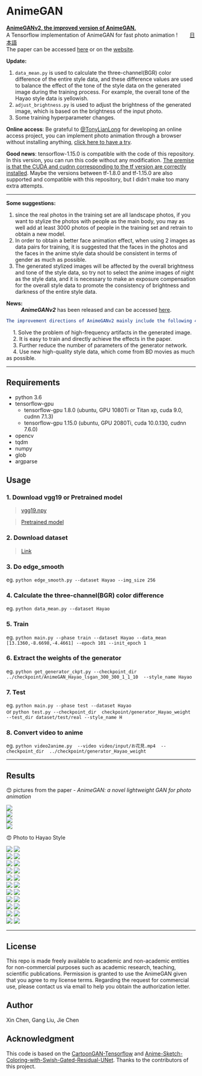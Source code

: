 # AnimeGAN   
[**AnimeGANv2, the improved version of AnimeGAN.**](https://github.com/TachibanaYoshino/AnimeGANv2)  
A Tensorflow implementation of AnimeGAN for fast photo animation ! &ensp;&ensp;&ensp;&ensp;[日本語](https://github.com/TachibanaYoshino/AnimeGAN/blob/master/doc/Japanese_README.md)  
The paper can be accessed [here](https://github.com/TachibanaYoshino/AnimeGAN/blob/master/doc/Chen2020_Chapter_AnimeGAN.pdf) or on the [website](https://link.springer.com/chapter/10.1007/978-981-15-5577-0_18).  

**Update:**  
1. `data_mean.py` is used to calculate the three-channel(BGR) color difference of the entire style data, and these difference values are used to balance the effect of the tone of the style data on the generated image during the training process. For example, the overall tone of the Hayao style data is yellowish.   
2. `adjust_brightness.py` is used to adjust the brightness of the generated image, which is based on the brightness of the input photo.   
3. Some training hyperparameter changes.   

**Online access**:  Be grateful to [@TonyLianLong](https://github.com/TonyLianLong/AnimeGAN.js) for developing an online access project, you can implement photo animation through a browser without installing anything, [click here to have a try](https://animegan.js.org/).  
  
**Good news**:  tensorflow-1.15.0 is compatible with the code of this repository. In this version, you can run this code without any modification. [The premise is that the CUDA and cudnn corresponding to the tf version are correctly installed](https://tensorflow.google.cn/install/source#gpu). Maybe the versions between tf-1.8.0 and tf-1.15.0 are also supported and compatible with this repository, but I didn’t make too many extra attempts.  

  
-----  
  
**Some suggestions:**   
1. since the real photos in the training set are all landscape photos, if you want to stylize the photos with people as the main body, you may as well add at least 3000 photos of people in the training set and retrain to obtain a new model.  
2. In order to obtain a better face animation effect, when using 2 images as data pairs for training, it is suggested that the faces in the photos and the faces in the anime style data should be consistent in terms of gender as much as possible.  
3. The generated stylized images will be affected by the overall brightness and tone of the style data, so try not to select the anime images of night as the style data, and it is necessary to make an exposure compensation for the overall style data to promote the consistency of brightness and darkness of the entire style data.  

**News:**   
&ensp;&ensp;&ensp;&ensp;&ensp;  ***AnimeGANv2*** has been released and can be accessed [here](https://github.com/TachibanaYoshino/AnimeGANv2).  
```yaml
The improvement directions of AnimeGANv2 mainly include the following 4 points:  
```
&ensp;&ensp; 1. Solve the problem of high-frequency artifacts in the generated image.  
&ensp;&ensp; 2. It is easy to train and directly achieve the effects in the paper.  
&ensp;&ensp; 3. Further reduce the number of parameters of the generator network.  
&ensp;&ensp; 4. Use new high-quality style data, which come from BD movies as much as possible.  

___  

## Requirements  
- python 3.6  
- tensorflow-gpu 
   - tensorflow-gpu 1.8.0  (ubuntu, GPU 1080Ti or Titan xp, cuda 9.0, cudnn 7.1.3)  
   - tensorflow-gpu 1.15.0 (ubuntu, GPU 2080Ti, cuda 10.0.130, cudnn 7.6.0)  
- opencv  
- tqdm  
- numpy  
- glob  
- argparse  
  
## Usage  
### 1. Download vgg19 or Pretrained model  
> [vgg19.npy](https://github.com/TachibanaYoshino/AnimeGAN/releases/tag/vgg16%2F19.npy)  
  
> [Pretrained model](https://github.com/TachibanaYoshino/AnimeGAN/releases/tag/Haoyao-style_V1.0)  

### 2. Download dataset  
> [Link](https://github.com/TachibanaYoshino/AnimeGAN/releases/tag/dataset-1)  

### 3. Do edge_smooth  
  eg. `python edge_smooth.py --dataset Hayao --img_size 256`  
  
### 4. Calculate the three-channel(BGR) color difference  
  eg. `python data_mean.py --dataset Hayao`  
  
### 5. Train  
  eg. `python main.py --phase train --dataset Hayao --data_mean [13.1360,-8.6698,-4.4661] --epoch 101 --init_epoch 1`  
  
### 6. Extract the weights of the generator  
  eg. `python get_generator_ckpt.py --checkpoint_dir  ../checkpoint/AnimeGAN_Hayao_lsgan_300_300_1_1_10  --style_name Hayao`  
    
### 7. Test  
  eg. `python main.py --phase test --dataset Hayao`  
  or `python test.py --checkpoint_dir  checkpoint/generator_Hayao_weight  --test_dir dataset/test/real --style_name H`  
  
### 8. Convert video to anime   
  eg. `python video2anime.py  --video video/input/お花見.mp4  --checkpoint_dir  ../checkpoint/generator_Hayao_weight`  
    
____  
## Results  
:blush:  pictures from the paper - *AnimeGAN: a novel lightweight GAN for photo animation*  
  
![](https://github.com/TachibanaYoshino/AnimeGAN/blob/master/doc/sota.png)  
![](https://github.com/TachibanaYoshino/AnimeGAN/blob/master/doc/e2.png)  
![](https://github.com/TachibanaYoshino/AnimeGAN/blob/master/doc/e3.png)  
![](https://github.com/TachibanaYoshino/AnimeGAN/blob/master/doc/e4.png)  
  
:heart_eyes:  Photo  to  Hayao  Style  
  
![](https://github.com/TachibanaYoshino/AnimeGAN/blob/master/result/Hayao/photo/AE86.png) ![](https://github.com/TachibanaYoshino/AnimeGAN/blob/master/result/Hayao/photo_result/AE86.png)  
![](https://github.com/TachibanaYoshino/AnimeGAN/blob/master/result/Hayao/photo/%2037.jpg) ![](https://github.com/TachibanaYoshino/AnimeGAN/blob/master/result/Hayao/photo_result/%2037.jpg)  
![](https://github.com/TachibanaYoshino/AnimeGAN/blob/master/result/Hayao/photo/%201.jpg) ![](https://github.com/TachibanaYoshino/AnimeGAN/blob/master/result/Hayao/photo_result/%201.jpg)  
![](https://github.com/TachibanaYoshino/AnimeGAN/blob/master/result/Hayao/photo/%2031.jpg) ![](https://github.com/TachibanaYoshino/AnimeGAN/blob/master/result/Hayao/photo_result/%2031.jpg)  
![](https://github.com/TachibanaYoshino/AnimeGAN/blob/master/result/Hayao/photo/%2021.jpg) ![](https://github.com/TachibanaYoshino/AnimeGAN/blob/master/result/Hayao/photo_result/%2021.jpg)  
![](https://github.com/TachibanaYoshino/AnimeGAN/blob/master/result/Hayao/photo/%2022.jpg) ![](https://github.com/TachibanaYoshino/AnimeGAN/blob/master/result/Hayao/photo_result/%2022.jpg)  
![](https://github.com/TachibanaYoshino/AnimeGAN/blob/master/result/Hayao/photo/%2024.jpg) ![](https://github.com/TachibanaYoshino/AnimeGAN/blob/master/result/Hayao/photo_result/%2024.jpg)  
![](https://github.com/TachibanaYoshino/AnimeGAN/blob/master/result/Hayao/photo/%2046.jpg) ![](https://github.com/TachibanaYoshino/AnimeGAN/blob/master/result/Hayao/photo_result/%2046.jpg)  
![](https://github.com/TachibanaYoshino/AnimeGAN/blob/master/result/Hayao/photo/%2030.jpg) ![](https://github.com/TachibanaYoshino/AnimeGAN/blob/master/result/Hayao/photo_result/%2030.jpg)  
![](https://github.com/TachibanaYoshino/AnimeGAN/blob/master/result/Hayao/photo/%2028.jpg) ![](https://github.com/TachibanaYoshino/AnimeGAN/blob/master/result/Hayao/photo_result/%2028.jpg)  
![](https://github.com/TachibanaYoshino/AnimeGAN/blob/master/result/Hayao/photo/%2044.jpg) ![](https://github.com/TachibanaYoshino/AnimeGAN/blob/master/result/Hayao/photo_result/%2044.jpg)  
____  
## License   
This repo is made freely available to academic and non-academic entities for non-commercial purposes such as academic research, teaching, scientific publications. Permission is granted to use the AnimeGAN given that you agree to my license terms. Regarding the request for commercial use, please contact us via email to help you obtain the authorization letter.  
## Author  
Xin Chen, Gang Liu, Jie Chen  
## Acknowledgment  
This code is based on the [CartoonGAN-Tensorflow](https://github.com/taki0112/CartoonGAN-Tensorflow/blob/master/CartoonGAN.py) and [Anime-Sketch-Coloring-with-Swish-Gated-Residual-UNet](https://github.com/pradeeplam/Anime-Sketch-Coloring-with-Swish-Gated-Residual-UNet). Thanks to the contributors of this project.  

